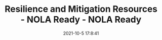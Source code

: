 ---
"title": "Resilience and Mitigation Resources - NOLA Ready - NOLA Ready"
"date": "2021-10-5 17:8:41"
"feed_name": "GOOGLENEWSCONSTRUCTION"
"feed_website": "https://news.google.com/search?q=construction%2Bincident&hl=en-US&gl=US&ceid=US:en"
"feed_rss": "https://news.google.com/rss/search?q=construction%2Bincident&hl=en-US&gl=US&ceid=US:en"
"link": "https://ready.nola.gov/incident/hurricane-ida/assistance/residents/housing-rentals/resilience-and-mitigation-resources/"
"source": "{'href': 'https://ready.nola.gov', 'title': 'NOLA Ready'}"
"file": "_posts/2021-1-1-0dc1d6c5385cee175c30cdea368cbaad5b3dc952.md"
"accident": "0"
"drilling": "0"
"dead": "0"
"injured": "0"
"arrested": "0"
"place": "unknown place"
"where": "unknown site"
"causes": "unknown"
"place_uri": "unknown place"
---